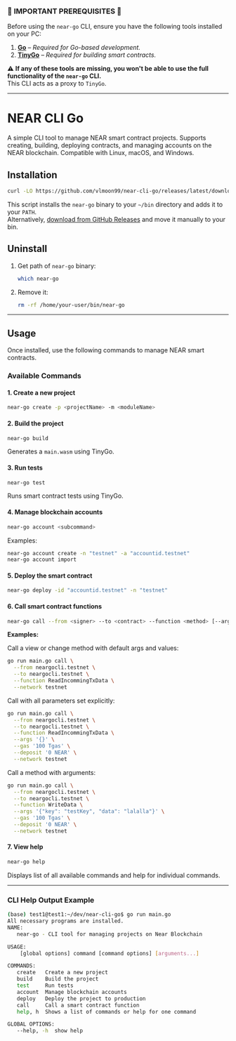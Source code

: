 ### 🚨 **IMPORTANT PREREQUISITES** 🚨  

Before using the `near-go` CLI, ensure you have the following tools installed on your PC:

1. **[Go](https://go.dev/doc/install)** – _Required for Go-based development._  
2. **[TinyGo](https://tinygo.org/getting-started/install/)** – _Required for building smart contracts._  

⚠️ **If any of these tools are missing, you won't be able to use the full functionality of the `near-go` CLI.**  
This CLI acts as a proxy to `TinyGo`.  

---

# NEAR CLI Go

A simple CLI tool to manage NEAR smart contract projects. Supports creating, building, deploying contracts, and managing accounts on the NEAR blockchain. Compatible with Linux, macOS, and Windows.

## Installation

```bash
curl -LO https://github.com/vlmoon99/near-cli-go/releases/latest/download/install.sh && bash install.sh
```

This script installs the `near-go` binary to your `~/bin` directory and adds it to your `PATH`.  
Alternatively, [download from GitHub Releases](https://github.com/vlmoon99/near-cli-go/releases/tag/v1.0.0) and move it manually to your bin.

## Uninstall

1. Get path of `near-go` binary:

   ```bash
   which near-go
   ```

2. Remove it:

   ```bash
   rm -rf /home/your-user/bin/near-go
   ```

---

## Usage

Once installed, use the following commands to manage NEAR smart contracts.

### Available Commands

#### 1. **Create a new project**

```bash
near-go create -p <projectName> -m <moduleName>
```

#### 2. **Build the project**

```bash
near-go build
```

Generates a `main.wasm` using TinyGo.

#### 3. **Run tests**

```bash
near-go test
```

Runs smart contract tests using TinyGo.

#### 4. **Manage blockchain accounts**

```bash
near-go account <subcommand>
```

Examples:

```bash
near-go account create -n "testnet" -a "accountid.testnet"
near-go account import
```

#### 5. **Deploy the smart contract**

```bash
near-go deploy -id "accountid.testnet" -n "testnet"
```

#### 6. **Call smart contract functions**

```bash
near-go call --from <signer> --to <contract> --function <method> [--args <json>] [--gas <amount>] [--deposit <amount>] --network <network>
```

**Examples:**

Call a view or change method with default args and values:

```bash
go run main.go call \
  --from neargocli.testnet \
  --to neargocli.testnet \
  --function ReadIncommingTxData \
  --network testnet
```

Call with all parameters set explicitly:

```bash
go run main.go call \
  --from neargocli.testnet \
  --to neargocli.testnet \
  --function ReadIncommingTxData \
  --args '{}' \
  --gas '100 Tgas' \
  --deposit '0 NEAR' \
  --network testnet
```

Call a method with arguments:

```bash
go run main.go call \
  --from neargocli.testnet \
  --to neargocli.testnet \
  --function WriteData \
  --args '{"key": "testKey", "data": "lalalla"}' \
  --gas '100 Tgas' \
  --deposit '0 NEAR' \
  --network testnet
```

#### 7. **View help**

```bash
near-go help
```

Displays list of all available commands and help for individual commands.

---

### CLI Help Output Example

```bash
(base) test1@test1:~/dev/near-cli-go$ go run main.go
All necessary programs are installed.
NAME:
   near-go - CLI tool for managing projects on Near Blockchain

USAGE:
    [global options] command [command options] [arguments...]

COMMANDS:
   create   Create a new project
   build    Build the project
   test     Run tests
   account  Manage blockchain accounts
   deploy   Deploy the project to production
   call     Call a smart contract function
   help, h  Shows a list of commands or help for one command

GLOBAL OPTIONS:
   --help, -h  show help
```
